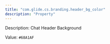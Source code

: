 ```yaml
---
title: "com.glide.cs.branding.header_bg_color"
description: "Property"
---
```


Description: Chat Header Background

Value: `#68A1AF`